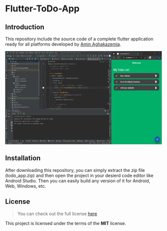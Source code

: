 # Flutter-ToDo-App

## Introduction
This repository include the source code of a complete flutter application ready for all platforms developed by [Amin Aghakazemia](https://aminakazemi.info).

<p align="center">
  <a href="#">
    <img src="Image1.png" height="300px">
  </a>
</p>


## Installation
After downloading this repository, you can simply extract the zip file (todo_app.zip) and then open the project in your desierd code editor like Android Studio. 
Then you can easily build any version of it for Android, Web, Windows, etc.


## License
>You can check out the full license [here](https://github.com/Amin-Aghakazemi/Flutter-ToDo-App/blob/main/LICENSE)

This project is licensed under the terms of the **MIT** license.
